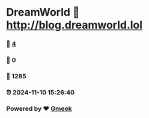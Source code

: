 # DreamWorld :link: http://blog.dreamworld.lol 
### :page_facing_up: [4](http://blog.dreamworld.lol/tag.html) 
### :speech_balloon: 0 
### :hibiscus: 1285 
### :alarm_clock: 2024-11-10 15:26:40 
### Powered by :heart: [Gmeek](https://github.com/Meekdai/Gmeek)
